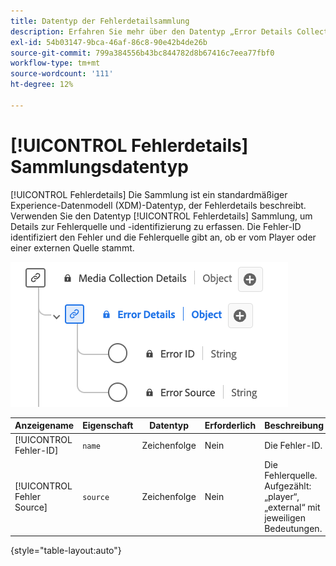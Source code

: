 ```yaml
---
title: Datentyp der Fehlerdetailsammlung
description: Erfahren Sie mehr über den Datentyp „Error Details Collection Experience Data Model (XDM)“.
exl-id: 54b03147-9bca-46af-86c8-90e42b4de26b
source-git-commit: 799a384556b43bc844782d8b67416c7eea77fbf0
workflow-type: tm+mt
source-wordcount: '111'
ht-degree: 12%

---
```


# [!UICONTROL Fehlerdetails] Sammlungsdatentyp

[!UICONTROL Fehlerdetails] Die Sammlung ist ein standardmäßiger Experience-Datenmodell (XDM)-Datentyp, der Fehlerdetails beschreibt. Verwenden Sie den Datentyp [!UICONTROL Fehlerdetails] Sammlung, um Details zur Fehlerquelle und -identifizierung zu erfassen. Die Fehler-ID identifiziert den Fehler und die Fehlerquelle gibt an, ob er vom Player oder einer externen Quelle stammt.

![Abbildung des Datentyps für Fehlerdetails.](../images/data-types/error-details-collection.png)

| Anzeigename | Eigenschaft | Datentyp | Erforderlich | Beschreibung |
|----------------------------|--------------|-----------|----------|-----------------------------------------------|
| [!UICONTROL Fehler-ID] | `name` | Zeichenfolge | Nein | Die Fehler-ID. |
| [!UICONTROL Fehler Source] | `source` | Zeichenfolge | Nein | Die Fehlerquelle. Aufgezählt: „player“, „external“ mit jeweiligen Bedeutungen. |

{style="table-layout:auto"}
